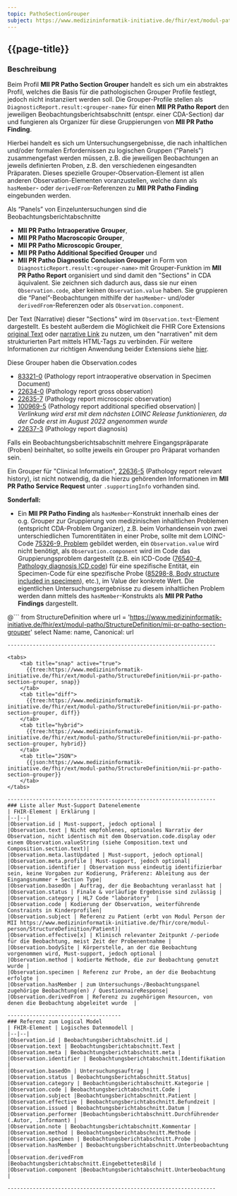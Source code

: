 ```yaml
---
topic: PathoSectionGrouper
subject: https://www.medizininformatik-initiative.de/fhir/ext/modul-patho/StructureDefinition/mii-pr-patho-section-grouper
---
```


## {{page-title}}

### Beschreibung

Beim Profil **MII PR Patho Section Grouper** handelt es sich um ein abstraktes Profil, welches die Basis für die pathologischen Grouper Profile festlegt, jedoch nicht instanziiert werden soll. Die Grouper-Profile stellen als `DiagnosticReport.result:<grouper-name>` für einen **MII PR Patho Report** den jeweiligen Beobachtungsberichtsabschnitt (entspr. einer CDA-Section) dar und fungieren als Organizer für diese Gruppierungen von **MII PR Patho Finding**.

Hierbei handelt es sich um Untersuchungsergebnisse, die nach inhaltlichen und/oder formalen Erfordernissen zu logischen Gruppen ("Panels") zusammengefast werden müssen, z.B. die jeweiligen Beobachtungen an jeweils definierten Proben, z.B. den verschiedenen eingesandten Präparaten. Dieses spezielle Grouper-Observation-Element ist allen anderen Observation-Elementen voranzustellen, welche dann als `hasMember`- oder `derivedFrom`-Referenzen zu **MII PR Patho Finding** eingebunden werden.  

Als “Panels” von Einzeluntersuchungen sind die Beobachtungsberichtabschnitte 
- **MII PR Patho Intraoperative Grouper**, 
- **MII PR Patho Macroscopic Grouper**, 
- **MII PR Patho Microscopic Grouper**, 
- **MII PR Patho Additional Specified Grouper** und 
- **MII PR Patho Diagnostic Conclusion Grouper** in Form von `DiagnosticReport.result:<grouper-name>` mit Grouper-Funktion im **MII PR Patho Report** organisiert und sind damit den "Sections" in CDA äquivalent. Sie zeichnen sich dadurch aus, dass sie nur einen `Observation.code`, aber keinen `Observation.value` haben. Sie gruppieren die “Panel”-Beobachtungen mithilfe der `hasMember`- und/oder `derivedFrom`-Referenzen oder als `Observation.component`. 

Der Text (Narrative) dieser "Sections" wird im `Observation.text`-Element dargestellt. Es besteht außerdem die Möglichkeit die FHIR Core Extensions [original Text](http://hl7.org/fhir/r4/extension-originaltext.html) oder [narrative Link](http://hl7.org/fhir/r4/extension-narrativelink.html) zu nutzen, um den "narrativen" mit dem strukturierten Part mittels HTML-Tags zu verbinden. Für weitere Informationen zur richtigen Anwendung beider Extensions siehe [hier](http://hl7.org/fhir/r4/narrative.html#linking).

Diese Grouper haben die Observation.codes 
- [83321-0](https://loinc.org/83321-0/) (Pathology report intraoperative observation in Specimen Document) 
- [22634-0](https://loinc.org/22634-0/) (Pathology report gross observation) 
- [22635-7](https://loinc.org/22635-7/) (Pathology report microscopic observation) 
- [100969-5](https://loinc.org/100969-5/) (Pathology report additional specified observation) | *Verlinkung wird erst mit dem nächsten LOINC Release funktionieren, da der Code erst im August 2022 angenommen wurde*
- [22637-3](https://loinc.org/22637-3/) (Pathology report diagnosis)  

Falls ein Beobachtungsberichtsabschnitt mehrere Eingangspräparate (Proben) beinhaltet, so sollte jeweils ein Grouper pro Präparat vorhanden sein.

Ein Grouper für "Clinical Information", [22636-5](https://loinc.org/22636-5/) (Pathology report relevant history), ist nicht notwendig, da die hierzu gehörenden Informationen im **MII PR Patho Service Request** unter `.supportingInfo` vorhanden sind.

**Sonderfall:**
- Ein **MII PR Patho Finding** als `hasMember`-Konstrukt innerhalb eines der o.g. Grouper zur Gruppierung von medizinischen inhaltlichen Problemen (entspricht CDA-Problem Organizer), z.B. beim Vorhandensein von zwei unterschiedlichen Tumorentitäten in einer Probe, sollte mit dem LOINC-Code [75326-9, Problem](https://loinc.org/75326-9/) gebildet werden, ein `Observation.value` wird nicht benötigt, als `Observation.component` wird im Code das Gruppierungsproblem dargestellt (z.B. ein ICD-Code ([76540-4, Pathology diagnosis ICD code](https://loinc.org/76540-4/)) für eine spezifische Entität, ein Specimen-Code für eine spezifische Probe ([85298-8, Body structure included in specimen](https://loinc.org/85298-8/)), etc.), im Value der konkrete Wert. Die eigentlichen Untersuchungsergebnisse zu diesem inhaltlichen Problem werden dann mittels des `hasMember`-Konstrukts als **MII PR Patho Findings** dargestellt. 

@```
from StructureDefinition where url = 'https://www.medizininformatik-initiative.de/fhir/ext/modul-patho/StructureDefinition/mii-pr-patho-section-grouper' select Name: name, Canonical: url
```
------------------------------------------------------------------

<tabs>
    <tab title="snap" active="true">
      {{tree:https://www.medizininformatik-initiative.de/fhir/ext/modul-patho/StructureDefinition/mii-pr-patho-section-grouper, snap}}
    </tab>
    <tab title="diff">
      {{tree:https://www.medizininformatik-initiative.de/fhir/ext/modul-patho/StructureDefinition/mii-pr-patho-section-grouper, diff}}
    </tab>
    <tab title="hybrid">
      {{tree:https://www.medizininformatik-initiative.de/fhir/ext/modul-patho/StructureDefinition/mii-pr-patho-section-grouper, hybrid}}
    </tab>
    <tab title="JSON">
      {{json:https://www.medizininformatik-initiative.de/fhir/ext/modul-patho/StructureDefinition/mii-pr-patho-section-grouper}}
    </tab>
</tabs>

------------------------------------------------------------------
### Liste aller Must-Support Datenelemente
| FHIR-Element | Erklärung |
|--|--|
|Observation.id | Must-support, jedoch optional |
|Observation.text | Nicht empfohlenes, optionales Narrativ der Observation, nicht identisch mit dem Observation.code.display oder einem Observation.valueString (siehe Composition.text und Composition.section.text)|
|Observation.meta.lastUpdated | Must-support, jedoch optional|
|Observation.meta.profile | Must-support, jedoch optional|
|Observation.identifier | Observation muss eindeutig identifizierbar sein, keine Vorgaben zur Kodierung, Präferenz: Ableitung aus der Eingangsnummer + Section Type|
|Observation.basedOn | Auftrag, der die Beobachtung veranlasst hat |
|Observation.status | Finale & vorläufige Ergebnisse sind zulässig |
|Observation.category | HL7 Code "laboratory"  |
|Observation.code | Kodierung der Observation, weiterführende Constraints in Kinderprofilen|
|Observation.subject | Referenz zu Patient (erbt von Modul Person der MII https://www.medizininformatik-initiative.de/fhir/core/modul-person/StructureDefinition/Patient)|
|Observation.effective[x] | Klinisch relevanter Zeitpunkt /-periode für die Beobachtung, meist Zeit der Probenentnahme |
|Observation.bodySite | Körperstelle, an der die Beobachtung vorgenommen wird, Must-support, jedoch optional |
|Observation.method | kodierte Methode, die zur Beobachtung genutzt wurde |
|Observation.specimen | Referenz zur Probe, an der die Beobachtung erfolgte |
|Observation.hasMember | zum Untersuchungs-/Beobachtungspanel zugehörige Beobachtung(en) / QuestionnaireResponse|
|Observation.derivedFrom | Referenz zu zugehörigen Resourcen, von denen die Beobachtung abgeleitet wurde  |

------------------------------------
### Referenz zum Logical Model
| FHIR-Element | Logisches Datenmodell |
|--|--|
|Observation.id | Beobachtungsberichtabschnitt.id |
|Observation.text | Beobachtungsberichtabschnitt.Text |
|Observation.meta | Beobachtungsberichtabschnitt.meta |
|Observation.identifier | Beobachtungsberichtabschnitt.Identifikation |
|Observation.basedOn | Untersuchungsauftrag |
|Observation.status | Beobachtungsberichtabschnitt.Status|
|Observation.category | Beobachtungsberichtabschnitt.Kategorie |
|Observation.code | Beobachtungsberichtabschnitt.Code |
|Observation.subject |Beobachtungsberichtabschnitt.Patient |
|Observation.effective | Beobachtungsberichtabschnitt.Befundzeit |
|Observation.issued | Beobachtungsberichtabschnitt.Datum |
|Observation.performer |Beobachtungsberichtabschnitt.Durchführender (.Autor, .Informant) |
|Observation.note | Beobachtungsberichtabschnitt.Kommentar |
|Observation.method | Beobachtungsberichtabschnitt.Methode |
|Observation.specimen | Beobachtungsberichtabschnitt.Probe |
|Observation.hasMember | Beobachtungsberichtabschnitt.Unterbeobachtung |
|Observation.derivedFrom |Beobachtungsberichtabschnitt.EingebettetesBild |
|Observation.component |Beobachtungsberichtabschnitt.Unterbeobachtung |

------------------------------------------------------------------
